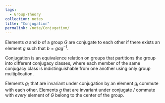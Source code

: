 ```yaml
---
tags:
  - Group-Theory
collection: notes
title: "Conjugation"
permalink: /note/Conjugation/
---
```

Elements $a$ and $b$ of a group $G$ are conjugate to each other if there exists an element $g$ such that $b = g a g^{-1}$.

Conjugation is an equivalence relation on groups that partitions the group into different conjugacy classes, where each member of the same conjugacy class is indistinguishable from one another using only group multiplication. 

Elements $g_1$ that are invariant under conjugation by an element $g_i$ commute with each other. Elements $g$ that are invariant under conjugate / commute with *every* element of $G$ belong to the center of the group. 